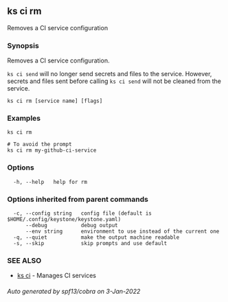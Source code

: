 ## ks ci rm

Removes a CI service configuration

### Synopsis

Removes a CI service configuration.

`ks ci send` will no longer send secrets and files to the service.
However, secrets and files sent before calling `ks ci send` will
not be cleaned from the service.

```
ks ci rm [service name] [flags]
```

### Examples

```
ks ci rm

# To avoid the prompt
ks ci rm my-github-ci-service

```

### Options

```
  -h, --help   help for rm
```

### Options inherited from parent commands

```
  -c, --config string   config file (default is $HOME/.config/keystone/keystone.yaml)
      --debug           debug output
      --env string      environment to use instead of the current one
  -q, --quiet           make the output machine readable
  -s, --skip            skip prompts and use default
```

### SEE ALSO

* [ks ci](ks_ci.md)	 - Manages CI services

###### Auto generated by spf13/cobra on 3-Jan-2022
